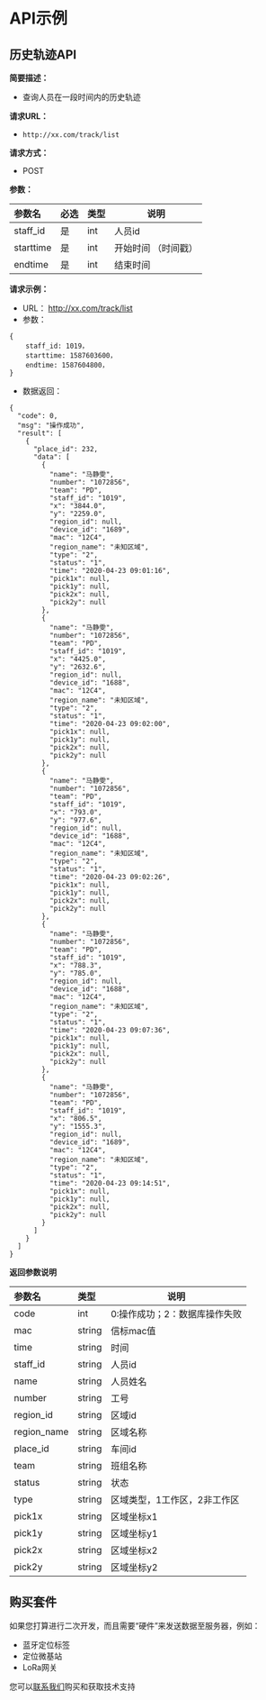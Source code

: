 # API示例

## 历史轨迹API


**简要描述：** 

- 查询人员在一段时间内的历史轨迹

**请求URL：** 
- ` http://xx.com/track/list  `
  
**请求方式：**
- POST 

**参数：** 

|参数名|必选|类型|说明|
|:----    |:---|:----- |-----   |
|staff_id  |是  |int | 人员id |
|starttime     |是  |int | 开始时间 （时间戳） |
|endtime     |是  |int | 结束时间  |

**请求示例：**
- URL： http://xx.com/track/list 
- 参数： 

``` 
{
	staff_id: 1019，
	starttime: 1587603600，
	endtime: 1587604800，
}

```
- 数据返回：

```
{
  "code": 0,
  "msg": "操作成功",
  "result": [
    {
      "place_id": 232,
      "data": [
        {
          "name": "马静雯",
          "number": "1072856",
          "team": "PD",
          "staff_id": "1019",
          "x": "3844.0",
          "y": "2259.0",
          "region_id": null,
          "device_id": "1689",
          "mac": "12C4",
          "region_name": "未知区域",
          "type": "2",
          "status": "1",
          "time": "2020-04-23 09:01:16",
          "pick1x": null,
          "pick1y": null,
          "pick2x": null,
          "pick2y": null
        },
        {
          "name": "马静雯",
          "number": "1072856",
          "team": "PD",
          "staff_id": "1019",
          "x": "4425.0",
          "y": "2632.6",
          "region_id": null,
          "device_id": "1688",
          "mac": "12C4",
          "region_name": "未知区域",
          "type": "2",
          "status": "1",
          "time": "2020-04-23 09:02:00",
          "pick1x": null,
          "pick1y": null,
          "pick2x": null,
          "pick2y": null
        },
        {
          "name": "马静雯",
          "number": "1072856",
          "team": "PD",
          "staff_id": "1019",
          "x": "793.0",
          "y": "977.6",
          "region_id": null,
          "device_id": "1688",
          "mac": "12C4",
          "region_name": "未知区域",
          "type": "2",
          "status": "1",
          "time": "2020-04-23 09:02:26",
          "pick1x": null,
          "pick1y": null,
          "pick2x": null,
          "pick2y": null
        },
        {
          "name": "马静雯",
          "number": "1072856",
          "team": "PD",
          "staff_id": "1019",
          "x": "788.3",
          "y": "785.0",
          "region_id": null,
          "device_id": "1688",
          "mac": "12C4",
          "region_name": "未知区域",
          "type": "2",
          "status": "1",
          "time": "2020-04-23 09:07:36",
          "pick1x": null,
          "pick1y": null,
          "pick2x": null,
          "pick2y": null
        },
        {
          "name": "马静雯",
          "number": "1072856",
          "team": "PD",
          "staff_id": "1019",
          "x": "806.5",
          "y": "1555.3",
          "region_id": null,
          "device_id": "1689",
          "mac": "12C4",
          "region_name": "未知区域",
          "type": "2",
          "status": "1",
          "time": "2020-04-23 09:14:51",
          "pick1x": null,
          "pick1y": null,
          "pick2x": null,
          "pick2y": null
        }
      ]
    }
  ]
}

```
 
 **返回参数说明** 

|参数名|类型|说明|
|:-----  |:-----|-----|
|code |int   |0:操作成功；2：数据库操作失败 |
|mac |string   | 信标mac值 |
|time |string   | 时间 |
|staff_id |string   | 人员id |
|name |string   | 人员姓名 |
|number |string   | 工号 |
|region_id |string   | 区域id |
|region_name |string   | 区域名称 |
|place_id |string   | 车间id |
|team |string   | 班组名称 |
|status |string   | 状态 |
|type |string   | 区域类型，1工作区，2非工作区 |
|pick1x |string   | 区域坐标x1 |
|pick1y |string   | 区域坐标y1 |
|pick2x |string   | 区域坐标x2 |
|pick2y |string   | 区域坐标y2 |


## 购买套件

如果您打算进行二次开发，而且需要“硬件”来发送数据至服务器，例如：

* 蓝牙定位标签
* 定位微基站
* LoRa网关

您可以[联系我们](./contact.md)购买和获取技术支持





